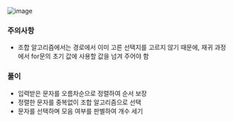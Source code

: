 ![image](https://github.com/user-attachments/assets/3c12687b-9bc3-4ff1-9e39-ec0496c0cf05)

### 주의사항 
- 조합 알고리즘에서는 경로에서 이미 고른 선택지를 고르지 않기 때문에, 재귀 과정에서 for문의 초기 값에 사용할 값을 넘겨 주어야 함

### 풀이
- 입력받은 문자를 오름차순으로 정렬하여 순서 보장
- 정렬한 문자를 중복없이 조합 알고리즘으로 선택
- 문자를 선택하며 모음 여부를 판별하여 개수 세기
